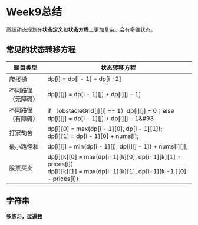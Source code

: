 # Week9总结

高级动态规划在**状态定义**和**状态方程**上更加复杂。会有多维状态。

## 常见的状态转移方程

| 题目类型           | 状态转移方程                                                 |
| ------------------ | ------------------------------------------------------------ |
| 爬楼梯             | dp[i] = dp[i - 1] + dp[i -2]                                 |
| 不同路径（无障碍） | dp&#91;i&#93;&#91;j&#93; = dp&#91;i - 1&#93;&#91;j&#93; + dp&#91;i&#93;&#91;j - 1&#93; |
| 不同路径（有障碍） | if （obstacleGrid[j][i] == 1）dp&#91;i&#93;&#91;j&#93; = 0；else dp&#91;i&#93;&#91;j&#93; = dp&#91;i - 1&#93;&#91;j&#93; + dp&#91;i&#93;&#91;j - 1&#93 |
| 打家劫舍           | dp&#91;i]&#91;0] = max(dp&#91;i - 1]&#91;0], dp&#91;i - 1]&#91;1]);<br />dp&#91;i]&#91;1] = dp&#91;i - 1]&#91;0] + nums[i]; |
| 最小路径和         | dp&#91;i]&#91;j] = min(dp&#91;i - 1]&#91;j], dp&#91;i]&#91;j - 1]) + nums&#91;i]&#91;j]; |
| 股票买卖           | dp&#91;i]&#91;k]&#91;0] = max(dp&#91;i-1]&#91;k][0], dp&#91;i-1]&#91;k]&#91;1] + prices[i])<br />dp&#91;i]&#91;k]&#91;1] = max(dp&#91;i-1]&#91;k]&#91;1], dp&#91;i-1]&#91;k -1 ]&#91;0] - prices[i]) |

## 字符串

**多练习，过遍数**